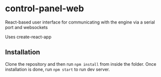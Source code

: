 # control-panel-web
React-based user interface for communicating with the engine via a serial port and websockets

Uses create-react-app

## Installation
Clone the repository and then run `npm install` from inside the folder. Once installation is done, run `npm start` to run dev server.
